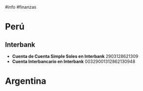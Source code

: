 #info #finanzas
# Perú
## Interbank 
- **Cuenta de Cuenta Simple Soles en Interbank** 2903128621309
- **Cuenta Interbancario en Interbank** 00329001312862130948

# Argentina
